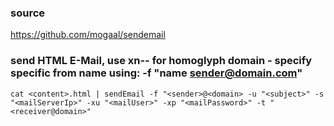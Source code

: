 ### source
https://github.com/mogaal/sendemail  

### send HTML E-Mail, use xn-- for homoglyph domain - specify specific from name using: -f "name <sender@domain.com>"
```
cat <content>.html | sendEmail -f "<sender>@<domain> -u "<subject>" -s "<mailServerIp>" -xu "<mailUser>" -xp "<mailPassword>" -t "<receiver@domain>"
```

